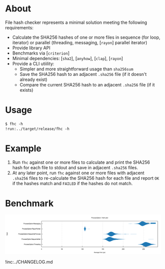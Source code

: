 # About

File hash checker represents a minimal solution meeting the following
requirements:

* Calculate the SHA256 hashes of one or more files in sequence (for loop,
  iterator) or parallel (threading, messaging, [`rayon`] parallel iterator)
* Provide library API
* Benchmarks via [`criterion`]
* Minimal dependencies: [`sha2`], [`anyhow`], [`clap`], [`rayon`]
* Provide a CLI utiility:
    * Simpler and more straightforward usage than `sha256sum`
    * Save the SHA256 hash to an adjacent `.sha256` file (if it doesn't already
      exist)
    * Compare the current SHA256 hash to an adjacent `.sha256` file (if it
      exists)

[anyhow]: https://crates.io/crates/anyhow
[clap]: https://crates.io/crates/clap
[criterion]: https://crates.io/crates/criterion
[sha2]: https://crates.io/crates/sha2
[rayon]: https://crates.io/crates/rayon

# Usage

```
$ fhc -h
!run:../target/release/fhc -h
```

# Example

1. Run `fhc` against one or more files to calculate and print the SHA256 hash
   for each file to stdout and save in adjacent `.sha256` files.
2. At any later point, run `fhc` against one or more files with adjacent
   `.sha256` files to re-calculate the SHA256 hash for each file and report `OK`
   if the hashes match and `FAILED` if the hashes do not match.

# Benchmark

![](violin.svg)

!inc:../CHANGELOG.md

